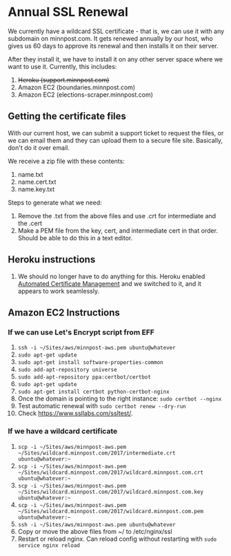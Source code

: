 # Annual SSL Renewal

We currently have a wildcard SSL certificate - that is, we can use it with any subdomain on minnpost.com. It gets renewed annually by our host, who gives us 60 days to approve its renewal and then installs it on their server.

After they install it, we have to install it on any other server space where we want to use it. Currently, this includes:

1. ~~Heroku (support.minnpost.com)~~
2. Amazon EC2 (boundaries.minnpost.com)
3. Amazon EC2 (elections-scraper.minnpost.com)

## Getting the certificate files

With our current host, we can submit a support ticket to request the files, or we can email them and they can upload them to a secure file site. Basically, don't do it over email.

We receive a zip file with these contents:

1. name.txt
2. name.cert.txt
3. name.key.txt

Steps to generate what we need:

1. Remove the .txt from the above files and use .crt for intermediate and the .cert
2. Make a PEM file from the key, cert, and intermediate cert in that order. Should be able to do this in a text editor.

## Heroku instructions

1. We should no longer have to do anything for this. Heroku enabled [Automated Certificate Management](https://devcenter.heroku.com/articles/automated-certificate-management) and we switched to it, and it appears to work seamlessly.

## Amazon EC2 Instructions

### If we can use Let's Encrypt script from EFF

1. `ssh -i ~/Sites/aws/minnpost-aws.pem ubuntu@whatever`
1. `sudo apt-get update`
1. `sudo apt-get install software-properties-common`
1. `sudo add-apt-repository universe`
1. `sudo add-apt-repository ppa:certbot/certbot`
1. `sudo apt-get update`
1. `sudo apt-get install certbot python-certbot-nginx`
1. Once the domain is pointing to the right instance: `sudo certbot --nginx`
1. Test automatic renewal with `sudo certbot renew --dry-run`
1. Check https://www.ssllabs.com/ssltest/.

### If we have a wildcard certificate

1. `scp -i ~/Sites/aws/minnpost-aws.pem ~/Sites/wildcard.minnpost.com/2017/intermediate.crt ubuntu@whatever:~`
2. `scp -i ~/Sites/aws/minnpost-aws.pem ~/Sites/wildcard.minnpost.com/2017/wildcard.minnpost.com.crt ubuntu@whatever:~`
3. `scp -i ~/Sites/aws/minnpost-aws.pem ~/Sites/wildcard.minnpost.com/2017/wildcard.minnpost.com.key ubuntu@whatever:~`
4. `scp -i ~/Sites/aws/minnpost-aws.pem ~/Sites/wildcard.minnpost.com/2017/wildcard.minnpost.com.pem ubuntu@whatever:~`
5. `ssh -i ~/Sites/aws/minnpost-aws.pem ubuntu@whatever`
6. Copy or move the above files from ~/ to /etc/nginx/ssl
7. Restart or reload nginx. Can reload config without restarting with `sudo service nginx reload`
